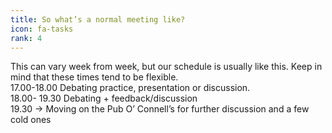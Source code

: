 ```yaml
---
title: So what’s a normal meeting like?
icon: fa-tasks
rank: 4
---
```


This can vary week from week, but our schedule is usually like this. Keep in mind that these times tend to be flexible.<br>
17.00-18.00 Debating practice, presentation or discussion.<br>
18.00- 19.30 Debating + feedback/discussion<br>
19.30 -> Moving on the Pub O’ Connell’s for further discussion and a few cold ones
